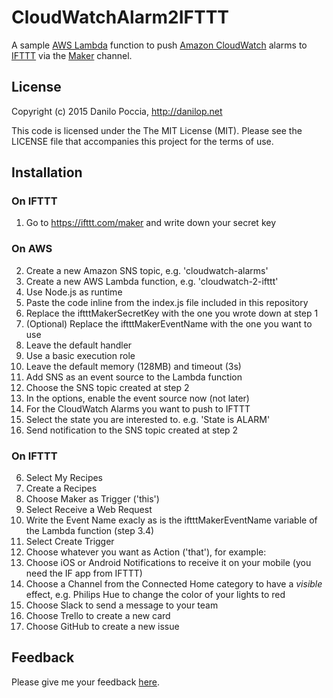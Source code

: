 # CloudWatchAlarm2IFTTT

A sample [AWS Lambda](https://aws.amazon.com/lambda/) function to push [Amazon CloudWatch](https://aws.amazon.com/cloudwatch/) alarms to [IFTTT](https://ifttt.com) via the [Maker](https://ifttt.com/maker) channel.

## License

Copyright (c) 2015 Danilo Poccia, http://danilop.net

This code is licensed under the The MIT License (MIT). Please see the LICENSE file that accompanies this project for the terms of use.

## Installation

### On IFTTT

1. Go to https://ifttt.com/maker and write down your secret key

### On AWS

2. Create a new Amazon SNS topic, e.g. 'cloudwatch-alarms'
3. Create a new AWS Lambda function, e.g. 'cloudwatch-2-ifttt'
  1. Use Node.js as runtime
  2. Paste the code inline from the index.js file included in this repository
  3. Replace the iftttMakerSecretKey with the one you wrote down at step 1
  4. (Optional) Replace the iftttMakerEventName with the one you want to use
  5. Leave the default handler
  6. Use a basic execution role
  7. Leave the default memory (128MB) and timeout (3s)
4. Add SNS as an event source to the Lambda function
  1. Choose the SNS topic created at step 2
  2. In the options, enable the event source now (not later)
5. For the CloudWatch Alarms you want to push to IFTTT
  1. Select the state you are interested to. e.g. 'State is ALARM'
  2. Send notification to the SNS topic created at step 2

### On IFTTT

6. Select My Recipes
7. Create a Recipes
8. Choose Maker as Trigger ('this')
9. Select Receive a Web Request
10. Write the Event Name exacly as is the iftttMakerEventName variable of the Lambda function (step 3.4)
11. Select Create Trigger
12. Choose whatever you want as Action ('that'), for example:
  1. Choose iOS or Android Notifications to receive it on your mobile (you need the IF app from IFTTT)
  2. Choose a Channel from the Connected Home category to have a *visible* effect, e.g. Philips Hue to change the color of your lights to red
  3. Choose Slack to send a message to your team
  4. Choose Trello to create a new card
  5. Choose GitHub to create a new issue

## Feedback

Please give me your feedback [here](https://twitter.com/danilop).
